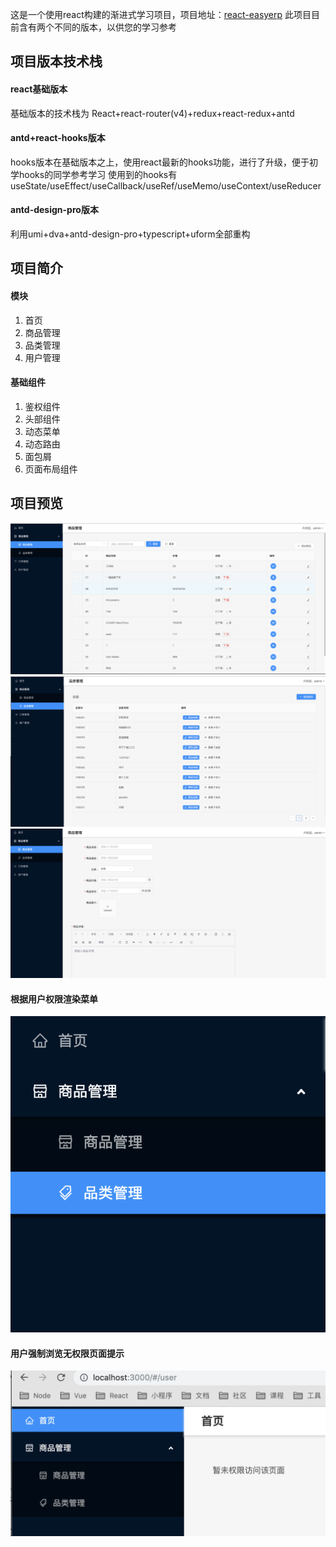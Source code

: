 这是一个使用react构建的渐进式学习项目，项目地址：[react-easyerp](https://github.com/Ljhhhhhh/react-easyerp)
此项目目前含有两个不同的版本，以供您的学习参考
## 项目版本技术栈

#### react基础版本
基础版本的技术栈为 React+react-router(v4)+redux+react-redux+antd

#### antd+react-hooks版本
hooks版本在基础版本之上，使用react最新的hooks功能，进行了升级，便于初学hooks的同学参考学习
使用到的hooks有 useState/useEffect/useCallback/useRef/useMemo/useContext/useReducer

#### antd-design-pro版本
利用umi+dva+antd-design-pro+typescript+uform全部重构

## 项目简介
#### 模块
1. 首页
2. 商品管理
3. 品类管理
4. 用户管理
#### 基础组件
1. 鉴权组件
2. 头部组件
3. 动态菜单
4. 动态路由
5. 面包屑
6. 页面布局组件

## 项目预览

![avatar](./preview/1.png)
![avatar](./preview/2.png)
![avatar](./preview/3.png)
#### 根据用户权限渲染菜单
![avatar](./preview/4.png)
#### 用户强制浏览无权限页面提示
![avatar](./preview/5.png)
